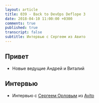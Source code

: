 ```yaml
---
layout: article
title: 039 - Back to DevOps Deflope 3
date: 2018-04-10 11:00:00 +0300
comments: true
published: true
transcript: false
subtitle: Интервью с Сергеем из Авито
---
```

## Привет
* Новые ведущие Андрей и Виталий

## Интервью
* Интервью с [Сергеем Орловым](https://www.facebook.com/marrrrrrrvin) из [Avito](https://avito.ru)
